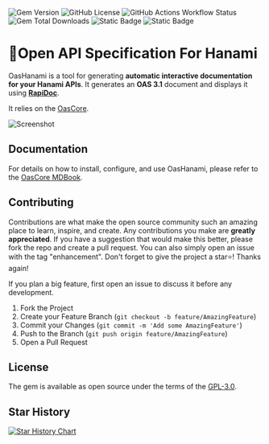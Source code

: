 ![Gem Version](https://img.shields.io/gem/v/oas_hanami?color=E9573F)
![GitHub License](https://img.shields.io/github/license/a-chacon/oas_hanami?color=blue)
![GitHub Actions Workflow Status](https://img.shields.io/github/actions/workflow/status/a-chacon/oas_hanami/.github%2Fworkflows%2Fruby.yml)
![Gem Total Downloads](https://img.shields.io/gem/dt/oas_hanami)
![Static Badge](https://img.shields.io/badge/Hanami-%3E%3D2.0.0-%23E9573F)
![Static Badge](https://img.shields.io/badge/Ruby-%3E%3D3.1.0-%23E9573F)

# 📃Open API Specification For Hanami

OasHanami is a tool for generating **automatic interactive documentation for your Hanami APIs**. It generates an **OAS 3.1** document and displays it using **[RapiDoc](https://rapidocweb.com)**.

It relies on the [OasCore](https://github.com/a-chacon/oas_core).

![Screenshot](https://a-chacon.com/oas_core/assets/hanami_theme.png)

## Documentation

For details on how to install, configure, and use OasHanami, please refer to the [OasCore MDBook](http://a-chacon.com/oas_core).

## Contributing

Contributions are what make the open source community such an amazing place to learn, inspire, and create. Any contributions you make are **greatly appreciated**. If you have a suggestion that would make this better, please fork the repo and create a pull request. You can also simply open an issue with the tag "enhancement". Don't forget to give the project a star⭐! Thanks again!

If you plan a big feature, first open an issue to discuss it before any development.

1. Fork the Project
2. Create your Feature Branch (`git checkout -b feature/AmazingFeature`)
3. Commit your Changes (`git commit -m 'Add some AmazingFeature'`)
4. Push to the Branch (`git push origin feature/AmazingFeature`)
5. Open a Pull Request

## License

The gem is available as open source under the terms of the [GPL-3.0](https://www.gnu.org/licenses/gpl-3.0.en.html#license-text).

## Star History

[![Star History Chart](https://api.star-history.com/svg?repos=a-chacon/oas_hanami&type=Date)](https://www.star-history.com/#a-chacon/oas_hanami&Date)
